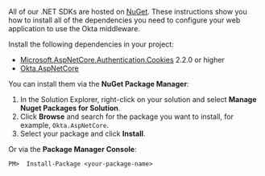 All of our .NET SDKs are hosted on [NuGet](https://www.nuget.org/). These instructions show you how to install all of the dependencies you need to configure your web application to use the Okta middleware.

Install the following dependencies in your project:

* [Microsoft.AspNetCore.Authentication.Cookies](https://www.nuget.org/packages/Microsoft.AspNetCore.Authentication.Cookies/) 2.2.0 or higher 
* [Okta.AspNetCore](https://www.nuget.org/packages/Okta.AspNetCore)

You can install them via the **NuGet Package Manager**:

1. In the Solution Explorer, right-click on your solution and select **Manage Nuget Packages for Solution**.
1. Click **Browse** and search for the package you want to install, for example, `Okta.AspNetCore`.
1. Select your package and click **Install**.

Or via the **Package Manager Console**:

`PM>  Install-Package <your-package-name>`

